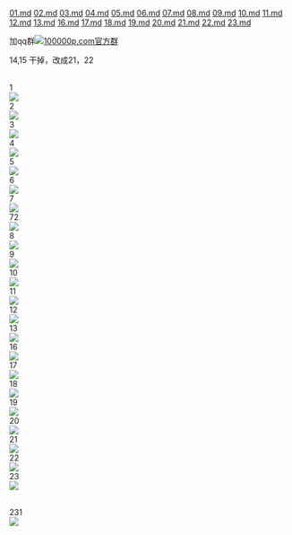 

[01.md](https://github.com/zhangshanhai/readthis-web/blob/master/pm/01.md)
[02.md](https://github.com/zhangshanhai/readthis-web/blob/master/pm/02.md)
[03.md](https://github.com/zhangshanhai/readthis-web/blob/master/pm/03.md)
[04.md](https://github.com/zhangshanhai/readthis-web/blob/master/pm/04.md)
[05.md](https://github.com/zhangshanhai/readthis-web/blob/master/pm/05.md)
[06.md](https://github.com/zhangshanhai/readthis-web/blob/master/pm/06.md)
[07.md](https://github.com/zhangshanhai/readthis-web/blob/master/pm/07.md)
[08.md](https://github.com/zhangshanhai/readthis-web/blob/master/pm/08.md)
[09.md](https://github.com/zhangshanhai/readthis-web/blob/master/pm/09.md)
[10.md](https://github.com/zhangshanhai/readthis-web/blob/master/pm/10.md)
[11.md](https://github.com/zhangshanhai/readthis-web/blob/master/pm/11.md)
[12.md](https://github.com/zhangshanhai/readthis-web/blob/master/pm/12.md)
[13.md](https://github.com/zhangshanhai/readthis-web/blob/master/pm/13.md)
[16.md](https://github.com/zhangshanhai/readthis-web/blob/master/pm/16.md)
[17.md](https://github.com/zhangshanhai/readthis-web/blob/master/pm/17.md)
[18.md](https://github.com/zhangshanhai/readthis-web/blob/master/pm/18.md)
[19.md](https://github.com/zhangshanhai/readthis-web/blob/master/pm/19.md)
[20.md](https://github.com/zhangshanhai/readthis-web/blob/master/pm/20.md)
[21.md](https://github.com/zhangshanhai/readthis-web/blob/master/pm/21.md)
[22.md](https://github.com/zhangshanhai/readthis-web/blob/master/pm/22.md)
[23.md](https://github.com/zhangshanhai/readthis-web/blob/master/pm/23.md)



加qq群[![](http://pub.idqqimg.com/wpa/images/group.png "100000p.com官方群")](http://shang.qq.com/wpa/qunwpa?idkey=bc60b852e963704404153f225800257ab64dc5727cab6e777166f7d76046ba7a)

14,15 干掉，改成21，22

<br>1<br>![](http://wx3.sinaimg.cn/mw690/625e5890ly1fed168ivzvj216o1kw7md.jpg)
<br>2<br>![](http://wx1.sinaimg.cn/mw690/625e5890ly1fed16cmzj9j216o1kwnfw.jpg)
<br>3<br>![](http://wx4.sinaimg.cn/mw690/625e5890ly1fed16h6renj216o1kwqlz.jpg)
<br>4<br>![](http://wx1.sinaimg.cn/mw690/625e5890ly1femp6j95qwj216o1kwkc3.jpg)
<br>5<br>![](http://wx2.sinaimg.cn/mw690/625e5890ly1femp6na8d9j216o1kwdzp.jpg)
<br>6<br>![](http://wx3.sinaimg.cn/mw690/625e5890ly1fed16wlynsj216o1kwh4y.jpg)
<br>7<br>![](http://wx1.sinaimg.cn/mw690/625e5890ly1fed176dh3oj216o1kwnde.jpg)
<br>72<br>![](http://wx3.sinaimg.cn/mw690/625e5890ly1fed1711w57j216o1kwk7p.jpg)
<br>8<br>![](http://wx1.sinaimg.cn/mw690/625e5890ly1fed17bkrsxj216o1kwnfi.jpg)
<br>9<br>![](http://wx2.sinaimg.cn/mw690/625e5890ly1femp6qvh0lj216o1kwql7.jpg)
<br>10<br>![](http://wx2.sinaimg.cn/mw690/625e5890ly1femp6v0e0nj216o1kwwz2.jpg)
<br>11<br>![](http://wx4.sinaimg.cn/mw690/625e5890ly1femp6y219dj216o1kwdvu.jpg)
<br>12<br>![](http://wx3.sinaimg.cn/mw690/625e5890ly1femp7y1u13j216o1kwqmt.jpg)
<br>13<br>![](http://wx1.sinaimg.cn/mw690/625e5890ly1fempfjpuajj21kw23vhdt.jpg)
<br>16<br>![](http://wx2.sinaimg.cn/mw690/625e5890ly1fempfywyrcj21kw23vnpd.jpg)
<br>17<br>![](http://wx3.sinaimg.cn/mw690/625e5890ly1fed18rd2dgj216o1kwwwm.jpg)
<br>18<br>![](http://wx2.sinaimg.cn/mw690/625e5890ly1fempgd6pufj21kw23vqv5.jpg)
<br>19<br>![](http://wx1.sinaimg.cn/mw690/625e5890ly1fed191kd7tj216o1kwqlo.jpg)
<br>20<br>![](http://wx1.sinaimg.cn/mw690/625e5890ly1fempgqupf1j21kw23ve81.jpg)
<br>21<br>![](http://wx3.sinaimg.cn/mw690/625e5890ly1femph7nmtlj21kw23vhdt.jpg)
<br>22<br>![](http://wx3.sinaimg.cn/mw690/625e5890ly1fempi3tmbfj216o1kwtpb.jpg)
<br>23<br>![](http://wx4.sinaimg.cn/mw690/625e5890ly1fhl4iqu4o8j216o1kwqna.jpg)

<br>231<br>![](http://wx2.sinaimg.cn/mw690/625e5890ly1fhl4iuknzwj216o1kw7nt.jpg)